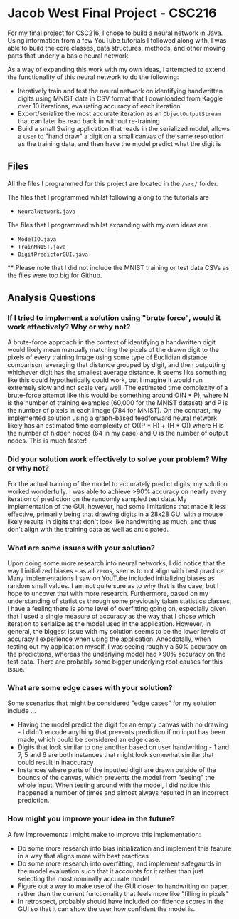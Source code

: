 # Jacob West Final Project - CSC216

For my final project for CSC216, I chose to build a neural network in Java. Using information from a few YouTube tutorials I followed along with, I was able to build the core classes, data structures, methods, and other moving parts that underly a basic neural network.

As a way of expanding this work with my own ideas, I attempted to extend the functionality of this neural network to do the following:
- Iteratively train and test the neural network on identifying handwritten digits using MNIST data in CSV format that I downloaded from Kaggle over 10 iterations, evaluating accuracy of each iteration
- Export/serialize the most accurate iteration as an `ObjectOutputStream` that can later be read back in without re-training
- Build a small Swing application that reads in the serialized model, allows a user to "hand draw" a digit on a small canvas of the same resolution as the training data, and then have the model predict what the digit is

## Files

All the files I programmed for this project are located in the `/src/` folder.

The files that I programmed whilst following along to the tutorials are
- `NeuralNetwork.java`

The files that I programmed whilst expanding with my own ideas are
- `ModelIO.java`
- `TrainMNIST.java`
- `DigitPredictorGUI.java`

** Please note that I did not include the MNIST training or test data CSVs as the files were too big for Github.

## Analysis Questions

### If I tried to implement a solution using "brute force", would it work effectively? Why or why not?
A brute-force approach in the context of identifying a handwritten digit would likely mean manually matching the pixels of the drawn digit to the pixels of every training image using some type of Euclidian distance comparison, averaging that distance grouped by digit, and then outputting whichever digit has the smallest average distance. It seems like something like this could hypothetically could work, but I imagine it would run extremely slow and not scale very well. The estimated time complexity of a brute-force attempt like this would be something around O(N * P), where N is the number of training examples (60,000 for the MNIST dataset) and P is the number of pixels in each image (784 for MNIST). On the contrast, my implemented solution using a graph-based feedforward neural network likely has an estimated time complexity of O((P * H) + (H * O)) where H is the number of hidden nodes (64 in my case) and O is the number of output nodes. This is much faster!

### Did your solution work effectively to solve your problem? Why or why not?
For the actual training of the model to accurately predict digits, my solution worked wonderfully. I was able to achieve >90% accuracy on nearly every iteration of prediction on the randomly sampled test data. My implementation of the GUI, however, had some limitations that made it less effective, primarily being that drawing digits in a 28x28 GUI with a mouse likely results in digits that don't look like handwriting as much, and thus don't align with the training data as well as anticipated.

### What are some issues with your solution?
Upon doing some more research into neural networks, I did notice that the way I initialized biases - as all zeros, seems to not align with best practice. Many implementations I saw on YouTube included initializing biases as random small values. I am not quite sure as to why that is the case, but I hope to uncover that with more research. Furthermore, based on my understanding of statistics through some previously taken statistics classes, I have a feeling there is some level of overfitting going on, especially given that I used a single measure of accuracy as the way that I chose which iteration to serialize as the model used in the application. 
However, in general, the biggest issue with my solution seems to be the lower levels of accuracy I experience when using the application. Anecdotally, when testing out my application myself, I was seeing roughly a 50% accuracy on the predictions, whereas the underlying model had >90% accuracy on the test data. There are probably some bigger underlying root causes for this issue.

### What are some edge cases with your solution?
Some scenarios that might be considered "edge cases" for my solution include ...
- Having the model predict the digit for an empty canvas with no drawing - I didn't encode anything that prevents prediction if no input has been made, which could be considered an edge case.
- Digits that look similar to one another based on user handwriting - 1 and 7, 5 and 6 are both instances that might look somewhat similar that could result in inaccuracy
- Instances where parts of the inputted digit are drawn outside of the bounds of the canvas, which prevents the model from "seeing" the whole input. When testing around with the model, I did notice this happened a number of times and almost always resulted in an incorrect prediction.

### How might you improve your idea in the future?
A few improvements I might make to improve this implementation:
- Do some more research into bias initialization and implement this feature in a way that aligns more with best practices
- Do some more research into overfitting, and implement safegaurds in the model evaluation such that it accounts for it rather than just selecting the most nominally accurate model
- Figure out a way to make use of the GUI closer to handwriting on paper, rather than the current functionality that feels more like "filling in pixels"
- In retrospect, probably should have included confidence scores in the GUI so that it can show the user how confident the model is.